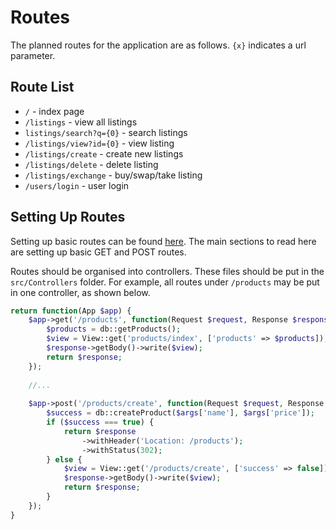 # Routes

The planned routes for the application are as follows. `{x}` indicates a url
parameter.

## Route List

- `/` - index page
- `/listings` - view all listings
- `listings/search?q={0}` - search listings
- `/listings/view?id={0}` - view listing
- `/listings/create` - create new listings
- `/listings/delete` - delete listing
- `/listings/exchange` - buy/swap/take listing
- `/users/login` - user login

## Setting Up Routes

Setting up basic routes can be found [here](https://www.slimframework.com/docs/v4/objects/routing.html).
The main sections to read here are setting up basic GET and POST routes.

Routes should be organised into controllers. These files should be put in the
`src/Controllers` folder. For example, all routes under `/products` may be put in one
controller, as shown below.

```php
return function(App $app) {
    $app->get('/products', function(Request $request, Response $response) {
        $products = db::getProducts();
        $view = View::get('products/index', ['products' => $products]);
        $response->getBody()->write($view);
        return $response;
    });
    
    //...
    
    $app->post('/products/create', function(Request $request, Response $response, array $args) {
        $success = db::createProduct($args['name'], $args['price']);
        if ($success === true) {
            return $response
                ->withHeader('Location: /products');
                ->withStatus(302);
        } else {
            $view = View::get('/products/create', ['success' => false]);
            $response->getBody()->write($view);
            return $response;
        }
    });
}
```